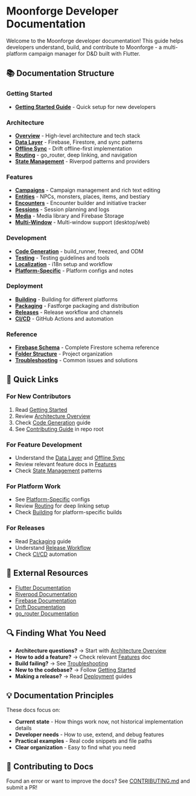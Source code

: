 # Moonforge Developer Documentation

Welcome to the Moonforge developer documentation! This guide helps developers understand, build, and contribute to Moonforge - a multi-platform campaign manager for D&D built with Flutter.

## 📚 Documentation Structure

### Getting Started
- **[Getting Started Guide](getting-started.md)** - Quick setup for new developers

### Architecture
- **[Overview](architecture/overview.md)** - High-level architecture and tech stack
- **[Data Layer](architecture/data-layer.md)** - Firebase, Firestore, and sync patterns
- **[Offline Sync](architecture/offline-sync.md)** - Drift offline-first implementation
- **[Routing](architecture/routing.md)** - go_router, deep linking, and navigation
- **[State Management](architecture/state-management.md)** - Riverpod patterns and providers

### Features
- **[Campaigns](features/campaigns.md)** - Campaign management and rich text editing
- **[Entities](features/entities.md)** - NPCs, monsters, places, items, and bestiary
- **[Encounters](features/encounters.md)** - Encounter builder and initiative tracker
- **[Sessions](features/sessions.md)** - Session planning and logs
- **[Media](features/media.md)** - Media library and Firebase Storage
- **[Multi-Window](features/multi-window.md)** - Multi-window support (desktop/web)

### Development
- **[Code Generation](development/code-generation.md)** - build_runner, freezed, and ODM
- **[Testing](development/testing.md)** - Testing guidelines and tools
- **[Localization](development/localization.md)** - i18n setup and workflow
- **[Platform-Specific](development/platform-specific.md)** - Platform configs and notes

### Deployment
- **[Building](deployment/building.md)** - Building for different platforms
- **[Packaging](deployment/packaging.md)** - Fastforge packaging and distribution
- **[Releases](deployment/releases.md)** - Release workflow and channels
- **[CI/CD](deployment/ci-cd.md)** - GitHub Actions and automation

### Reference
- **[Firebase Schema](reference/firebase-schema.md)** - Complete Firestore schema reference
- **[Folder Structure](reference/folder-structure.md)** - Project organization
- **[Troubleshooting](reference/troubleshooting.md)** - Common issues and solutions

## 🚀 Quick Links

### For New Contributors
1. Read [Getting Started](getting-started.md)
2. Review [Architecture Overview](architecture/overview.md)
3. Check [Code Generation](development/code-generation.md) guide
4. See [Contributing Guide](../CONTRIBUTING.md) in repo root

### For Feature Development
- Understand the [Data Layer](architecture/data-layer.md) and [Offline Sync](architecture/offline-sync.md)
- Review relevant feature docs in [Features](features/)
- Check [State Management](architecture/state-management.md) patterns

### For Platform Work
- See [Platform-Specific](development/platform-specific.md) configs
- Review [Routing](architecture/routing.md) for deep linking setup
- Check [Building](deployment/building.md) for platform-specific builds

### For Releases
- Read [Packaging](deployment/packaging.md) guide
- Understand [Release Workflow](deployment/releases.md)
- Check [CI/CD](deployment/ci-cd.md) automation

## 📖 External Resources

- [Flutter Documentation](https://docs.flutter.dev/)
- [Riverpod Documentation](https://riverpod.dev/)
- [Firebase Documentation](https://firebase.google.com/docs)
- [Drift Documentation](https://drift.simonbinder.eu/)
- [go_router Documentation](https://pub.dev/packages/go_router)

## 🔍 Finding What You Need

- **Architecture questions?** → Start with [Architecture Overview](architecture/overview.md)
- **How to add a feature?** → Check relevant [Features](features/) doc
- **Build failing?** → See [Troubleshooting](reference/troubleshooting.md)
- **New to the codebase?** → Follow [Getting Started](getting-started.md)
- **Making a release?** → Read [Deployment](deployment/) guides

## 💡 Documentation Principles

These docs focus on:
- **Current state** - How things work now, not historical implementation details
- **Developer needs** - How to use, extend, and debug features
- **Practical examples** - Real code snippets and file paths
- **Clear organization** - Easy to find what you need

## 🤝 Contributing to Docs

Found an error or want to improve the docs? See [CONTRIBUTING.md](../CONTRIBUTING.md) and submit a PR!
